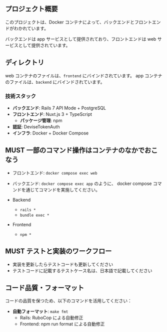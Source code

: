 ## プロジェクト概要

このプロジェクトは、Docker コンテナによって、バックエンドとフロントエンドがわかれています。

バックエンドは app サービスとして提供されており、フロントエンドは web サービスとして提供されています。

## ディレクトリ

web コンテナのファイルは、`frontend` にバインドされています。
app コンテナのファイルは、`backend` にバインドされています。

### 技術スタック

- **バックエンド**: Rails 7 API Mode + PostgreSQL
- **フロントエンド**: Nuxt.js 3 + TypeScript
  - **パッケージ管理**: npm
- **認証**: DeviseTokenAuth
- **インフラ**: Docker + Docker Compose

## MUST 一部のコマンド操作はコンテナのなかでおこなう

- フロントエンド: `docker compose exec web`
- バックエンド: `docker compose exec app`
  のように、 docker compose コマンドを通じてコマンドを実施してください。

- Backend
  - `rails *`
  - `bundle exec *`
- Frontend
  - `npm *`

## MUST テストと実装のワークフロー

- 実装を更新したらテストコードも更新してください
- テストコードに記載するテストケース名は、日本語で記載してください

## コード品質・フォーマット

コードの品質を保つため、以下のコマンドを活用してください：

- **自動フォーマット**: `make fmt`
  - Rails: RuboCop による自動修正
  - Frontend: npm run format による自動修正
